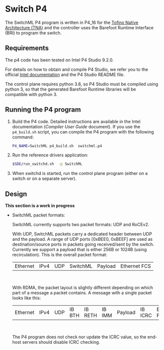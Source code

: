 # Switch P4

The SwitchML P4 program is written in P4_16 for the [Tofino Native Architecture (TNA)](https://github.com/barefootnetworks/Open-Tofino) and the controller uses the Barefoot Runtime Interface (BRI) to program the switch.

## Requirements
The p4 code has been tested on Intel P4 Studio 9.2.0.

For details on how to obtain and compile P4 Studio, we refer you to the official [Intel documentation](https://www.intel.com/content/www/us/en/products/network-io/programmable-ethernet-switch.html) and the P4 Studio README file.

The control plane requires python 3.8, so P4 Studio must be compiled using python 3, so that the generated Barefoot Runtime libraries will be compatible with python 3.

## Running the P4 program

1. Build the P4 code. Detailed instructions are available in the Intel documentation (_Compiler User Guide_ document). If you use the `p4_build.sh` script, you can compile the P4 program with the following command:

    ```bash
    P4_NAME=SwitchML p4_build.sh  switchml.p4
    ```

2. Run the reference drivers application:

    ```bash
    $SDE/run_switchd.sh  -p SwitchML
    ```

3. When switchd is started, run the control plane program (either on a switch or on a separate server).

## Design
**This section is a work in progress**

- SwitchML packet formats:

    SwitchML currently supports two packet formats: UDP and RoCEv2.

    With UDP, SwitchML packets carry a dedicated header between UDP and the payload. A range of UDP ports [0xBEE0, 0xBEEF] are used as destination/source ports in packets going received/sent by the switch. Currently we support a payload that is either 256B or 1024B (using recirculation). This is the overall packet format: 

    <table>
      <tbody>
        <tr>
          <td>Ethernet</td>
          <td>IPv4</td>
          <td>UDP</td>
          <td>SwitchML</td>
          <td>Payload</td>
          <td>Ethernet FCS</td>
        </tr>
      </tbody>
    </table>
    <br/>

    With RDMA, the packet layout is slightly different depending on which part of a message a packet contains. A message with a single packet looks like this:

    <table>
      <tbody>
        <tr>
          <td>Ethernet</td>
          <td>IPv4</td>
          <td>UDP</td>
          <td>IB BTH</td>
          <td>IB RETH</td>
          <td>IB IMM</td>
          <td>Payload</td>
          <td>IB ICRC</td>
          <td>Ethernet FCS</td>
        </tr>
      </tbody>
    </table>
    <br/>

    The P4 program does not check nor update the ICRC value, so the end-host servers should disable ICRC checking.
